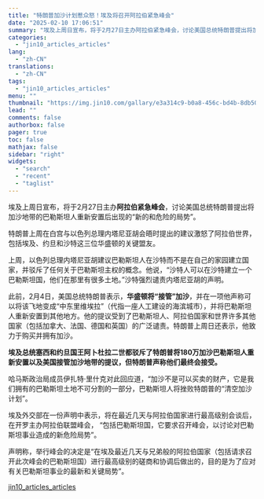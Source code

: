 ```yaml
---
title: "特朗普加沙计划惹众怒！埃及将召开阿拉伯紧急峰会"
date: "2025-02-10 17:06:51"
summary: "埃及上周日宣布，将于2月27日主办阿拉伯紧急峰会，讨论美国总统特朗普提出将加沙地带的巴勒斯坦人重新安..."
categories:
  - "jin10_articles_articles"
lang:
  - "zh-CN"
translations:
  - "zh-CN"
tags:
  - "jin10_articles_articles"
menu: ""
thumbnail: "https://img.jin10.com/gallary/e3a314c9-b0a8-456c-bd4b-8db50d7dedc6.png/lite"
lead: ""
comments: false
authorbox: false
pager: true
toc: false
mathjax: false
sidebar: "right"
widgets:
  - "search"
  - "recent"
  - "taglist"
---
```


埃及上周日宣布，将于2月27日主办**阿拉伯紧急峰会**，讨论美国总统特朗普提出将加沙地带的巴勒斯坦人重新安置后出现的“新的和危险的局势”。

特朗普上周在白宫与以色列总理内塔尼亚胡会晤时提出的建议激怒了阿拉伯世界，包括埃及、约旦和沙特这三位华盛顿的关键盟友。

上周，以色列总理内塔尼亚胡建议巴勒斯坦人在沙特而不是在自己的家园建立国家，并驳斥了任何关于巴勒斯坦主权的概念。他说，“沙特人可以在沙特建立一个巴勒斯坦国，他们在那里有很多土地。”沙特强烈谴责内塔尼亚胡的声明。

此前，2月4日，美国总统特朗普表示，**华盛顿将“接管”加沙**，并在一项他声称可以将该飞地变成“中东里维埃拉”（代指一座人工建设的海滨城市），并将巴勒斯坦人重新安置到其他地方。他的提议受到了巴勒斯坦人、阿拉伯国家和世界许多其他国家（包括加拿大、法国、德国和英国）的广泛谴责。特朗普上周日还表示，他致力于购买并拥有加沙。

**埃及总统塞西和约旦国王阿卜杜拉二世都驳斥了特朗普将180万加沙巴勒斯坦人重新安置以及美国接管加沙地带的提议，但特朗普声称他们最终会接受。**

哈马斯政治局成员伊扎特·里什克对此回应道，“加沙不是可以买卖的财产，它是我们拥有的巴勒斯坦土地不可分割的一部分，巴勒斯坦人将挫败特朗普的“清空加沙计划”。

埃及外交部在一份声明中表示，将在最近几天与阿拉伯国家进行最高级别会谈后，在开罗主办阿拉伯联盟峰会， “包括巴勒斯坦国，它要求召开峰会，以讨论对巴勒斯坦事业造成的新危险局势”。

声明称，举行峰会的决定是“在埃及最近几天与兄弟般的阿拉伯国家（包括请求召开此次峰会的巴勒斯坦国）进行最高级别的磋商和协调后做出的，目的是为了应对有关巴勒斯坦事业的最新和关键局势”。

[jin10_articles_articles](https://xnews.jin10.com/details/162384)
